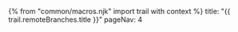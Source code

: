 {% from "common/macros.njk" import trail with context %}
<frontmatter>
title: "{{ trail.remoteBranches.title }}"
pageNav: 4
</frontmatter>

<include src="tour-inPage-asFlat.md" boilerplate />